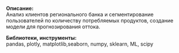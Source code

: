 **Описание:** \
Анализ клиентов регионального банка и сегментирование пользователей по количеству потребляемых продуктов, создание модели для прогнозирования оттока.

**Библиотеки, инструменты:** \
pandas, plotly, matplotlib,seaborn, numpy, sklearn, ML, scipy
